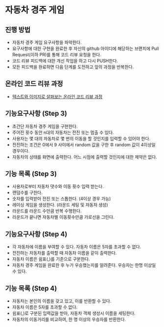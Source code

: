 # 자동차 경주 게임
## 진행 방법
* 자동차 경주 게임 요구사항을 파악한다.
* 요구사항에 대한 구현을 완료한 후 자신의 github 아이디에 해당하는 브랜치에 Pull Request(이하 PR)를 통해 코드 리뷰 요청을 한다.
* 코드 리뷰 피드백에 대한 개선 작업을 하고 다시 PUSH한다.
* 모든 피드백을 완료하면 다음 단계를 도전하고 앞의 과정을 반복한다.

## 온라인 코드 리뷰 과정
* [텍스트와 이미지로 살펴보는 온라인 코드 리뷰 과정](https://github.com/next-step/nextstep-docs/tree/master/codereview)


## 기능요구사항 (Step 3)
* 초간단 자동차 경주 게임을 구현한다.
* 주어진 횟수 동안 n대의 자동차는 전진 또는 멈출 수 있다.
* 사용자는 몇 대의 자동차로 몇 번의 이동을 할 것인지를 입력할 수 있어야 한다.
* 전진하는 조건은 0에서 9 사이에서 random 값을 구한 후 random 값이 4이상일 경우이다.
* 자동차의 상태를 화면에 출력한다. 어느 시점에 출력할 것인지에 대한 제약은 없다.

## 기능 목록 (Step 3)
* 사용자로부터 자동차 댓수와 이동 횟수 입력 받는다.
* 랜덤수를 구한다.
* 숫자를 입력받아 전진 또는 스톱한다. (4이상 경우 가능)
* 레이싱 게임을 생성한다. (라운드 세팅 및 자동차 생성)
* 라운드를 라운드 수만큼 반복 수행한다.
* 라운드가 끝나면 자동차별 이동횟수만큼 가로선을 그린다.

## 기능요구사항 (Step 4)
* 각 자동차에 이름을 부여할 수 있다. 자동차 이름은 5자를 초과할 수 없다.
* 전진하는 자동차를 출력할 때 자동차 이름을 같이 출력한다.
* 자동차 이름은 쉼표(,)를 기준으로 구분한다.
* 자동차 경주 게임을 완료한 후 누가 우승했는지를 알려준다. 우승자는 한명 이상일 수 있다.

## 기능 목록 (Step 4)
* 자동차는 본인의 이름을 갖고 있고, 이를 반환할 수 있다.
* 자동차 이름은 5자를 초과할 수 없다.
* 쉼표(,)로 구분된 입력값을 받아, 자동차 객체 생성시 이름을 세팅한다.
* 자동차의 이동거리를 비교하여, 한 명 이상의 우승자를 반환한다.
